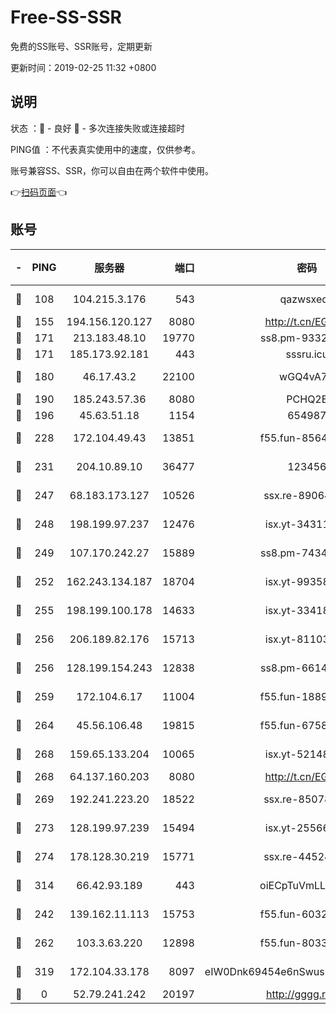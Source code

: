 # Free-SS-SSR

免费的SS账号、SSR账号，定期更新

更新时间：2019-02-25 11:32 +0800

## 说明

状态     ：🙂 - 良好 🙁 - 多次连接失败或连接超时

PING值   ：不代表真实使用中的速度，仅供参考。

账号兼容SS、SSR，你可以自由在两个软件中使用。

👉[扫码页面](https://liesauer.github.io/free-ss-ssr.github.io/)👈

## 账号

|-|PING|服务器|端口|密码|加密方式|区域|
|:----:|:----:|:-----:|-----:|:----:|:----:|:----:|
|🙂|108|104.215.3.176|543|qazwsxedc|aes-256-gcm|JP|
|🙂|155|194.156.120.127|8080|http://t.cn/EGJIyrl|rc4-md5|RU|
|🙂|171|213.183.48.10|19770|ss8.pm-93323963|rc4-md5|RU|
|🙂|171|185.173.92.181|443|sssru.icu|rc4-md5|RU|
|🙂|180|46.17.43.2|22100|wGQ4vA7D|aes-256-gcm|RU|
|🙂|190|185.243.57.36|8080|PCHQ2E|rc4-md5|US|
|🙂|196|45.63.51.18|1154|654987|chacha20|US|
|🙂|228|172.104.49.43|13851|f55.fun-85640290|aes-256-cfb|SG|
|🙂|231|204.10.89.10|36477|123456|aes-256-cfb|US|
|🙂|247|68.183.173.127|10526|ssx.re-89064823|aes-256-cfb|US|
|🙂|248|198.199.97.237|12476|isx.yt-34311364|aes-256-cfb|US|
|🙂|249|107.170.242.27|15889|ss8.pm-74341344|aes-256-cfb|US|
|🙂|252|162.243.134.187|18704|isx.yt-99358628|aes-256-cfb|US|
|🙂|255|198.199.100.178|14633|isx.yt-33418076|aes-256-cfb|US|
|🙂|256|206.189.82.176|15713|isx.yt-81103224|aes-256-cfb|SG|
|🙂|256|128.199.154.243|12838|ss8.pm-66149074|aes-256-cfb|SG|
|🙂|259|172.104.6.17|11004|f55.fun-18893031|aes-256-cfb|US|
|🙂|264|45.56.106.48|19815|f55.fun-67580626|aes-256-cfb|US|
|🙂|268|159.65.133.204|10065|isx.yt-52148162|aes-256-cfb|SG|
|🙂|268|64.137.160.203|8080|http://t.cn/EGJIyrl|rc4-md5|CA|
|🙂|269|192.241.223.20|18522|ssx.re-85078137|aes-256-cfb|US|
|🙂|273|128.199.97.239|15494|isx.yt-25566417|aes-256-cfb|SG|
|🙂|274|178.128.30.219|15771|ssx.re-44524378|aes-256-cfb|SG|
|🙂|314|66.42.93.189|443|oiECpTuVmLLxk4Ts|aes-256-cfb|US|
|🙂|242|139.162.11.113|15753|f55.fun-60326778|aes-256-cfb|SG|
|🙂|262|103.3.63.220|12898|f55.fun-80336552|aes-256-cfb|SG|
|🙂|319|172.104.33.178|8097|eIW0Dnk69454e6nSwuspv9DmS201tQ0D|aes-256-cfb|SG|
|🙁|0|52.79.241.242|20197|http://gggg.rocks|chacha20|KR|
